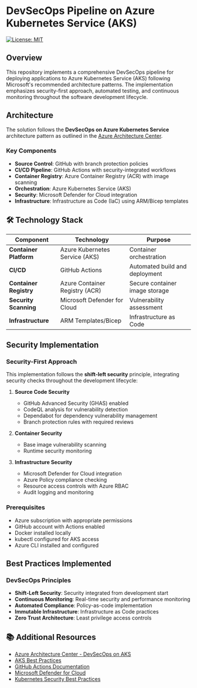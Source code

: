 # DevSecOps Pipeline on Azure Kubernetes Service (AKS)

[![License: MIT](https://img.shields.io/badge/License-MIT-yellow.svg)](https://opensource.org/licenses/MIT)

## Overview

This repository implements a comprehensive DevSecOps pipeline for deploying applications to Azure Kubernetes Service (AKS) following Microsoft's recommended architecture patterns. The implementation emphasizes security-first approach, automated testing, and continuous monitoring throughout the software development lifecycle.

## Architecture

The solution follows the **DevSecOps on Azure Kubernetes Service** architecture pattern as outlined in the [Azure Architecture Center](https://docs.microsoft.com/en-us/azure/architecture/guide/devsecops/devsecops-on-aks).

### Key Components

- **Source Control**: GitHub with branch protection policies
- **CI/CD Pipeline**: GitHub Actions with security-integrated workflows
- **Container Registry**: Azure Container Registry (ACR) with image scanning
- **Orchestration**: Azure Kubernetes Service (AKS)
- **Security**: Microsoft Defender for Cloud integration
- **Infrastructure**: Infrastructure as Code (IaC) using ARM/Bicep templates

## 🛠️ Technology Stack

| Component | Technology | Purpose |
|-----------|------------|---------|
| **Container Platform** | Azure Kubernetes Service (AKS) | Container orchestration |
| **CI/CD** | GitHub Actions | Automated build and deployment |
| **Container Registry** | Azure Container Registry (ACR) | Secure container image storage |
| **Security Scanning** | Microsoft Defender for Cloud | Vulnerability assessment |
| **Infrastructure** | ARM Templates/Bicep | Infrastructure as Code |

## Security Implementation

### Security-First Approach

This implementation follows the **shift-left security** principle, integrating security checks throughout the development lifecycle:

1. **Source Code Security**
   - GitHub Advanced Security (GHAS) enabled
   - CodeQL analysis for vulnerability detection
   - Dependabot for dependency vulnerability management
   - Branch protection rules with required reviews

2. **Container Security**
   - Base image vulnerability scanning
   - Runtime security monitoring

3. **Infrastructure Security**
   - Microsoft Defender for Cloud integration
   - Azure Policy compliance checking
   - Resource access controls with Azure RBAC
   - Audit logging and monitoring

### Prerequisites

- Azure subscription with appropriate permissions
- GitHub account with Actions enabled
- Docker installed locally
- kubectl configured for AKS access
- Azure CLI installed and configured

## Best Practices Implemented

### DevSecOps Principles

- **Shift-Left Security**: Security integrated from development start
- **Continuous Monitoring**: Real-time security and performance monitoring
- **Automated Compliance**: Policy-as-code implementation
- **Immutable Infrastructure**: Infrastructure as Code practices
- **Zero Trust Architecture**: Least privilege access controls

## 📚 Additional Resources

- [Azure Architecture Center - DevSecOps on AKS](https://docs.microsoft.com/en-us/azure/architecture/guide/devsecops/devsecops-on-aks)
- [AKS Best Practices](https://docs.microsoft.com/en-us/azure/aks/best-practices)
- [GitHub Actions Documentation](https://docs.github.com/en/actions)
- [Microsoft Defender for Cloud](https://docs.microsoft.com/en-us/azure/defender-for-cloud/)
- [Kubernetes Security Best Practices](https://kubernetes.io/docs/concepts/security/)
